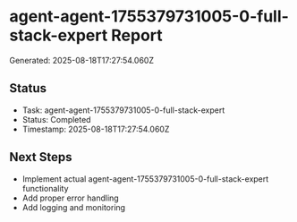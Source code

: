 # agent-agent-1755379731005-0-full-stack-expert Report

Generated: 2025-08-18T17:27:54.060Z

## Status
- Task: agent-agent-1755379731005-0-full-stack-expert
- Status: Completed
- Timestamp: 2025-08-18T17:27:54.060Z

## Next Steps
- Implement actual agent-agent-1755379731005-0-full-stack-expert functionality
- Add proper error handling
- Add logging and monitoring

